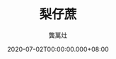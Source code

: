 ---
issue: 384
title: 梨仔蔗
author: 龔萬灶
language: 四縣
date: 2020-07-02T00:00:00.000+08:00
topic: 懷舊
difficulty: 2
wikidata: Q131449128
wikidata_link: https://www.wikidata.org/wiki/Q131449128
author_wikidata_link: https://www.wikidata.org/wiki/Q131448003
author_wikidata: Q131448003
---